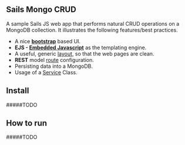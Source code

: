 Sails Mongo CRUD
-------------
A sample Sails JS web app that performs natural CRUD operations on a MongoDB collection. It illustrates the following features/best practices.

- A nice **[bootstrap](http://getbootstrap.com)** based UI.
- **EJS - [Embedded Javascript](http://www.embeddedjs.com/)** as the templating engine.
- A useful, generic [layout](https://github.com/sameerean/sails-mongo-crud/blob/master/views/layout.ejs), so that the web pages are clean.
- **REST** model [route](https://github.com/sameerean/sails-mongo-crud/blob/master/config/routes.js) configuration.
- Persisting data into a MongoDB.
- Usage of a [Service](https://github.com/sameerean/sails-mongo-crud/blob/master/api/services/UserService.js) Class.

Install
--------
#####TODO

How to run
--------
#####TODO
